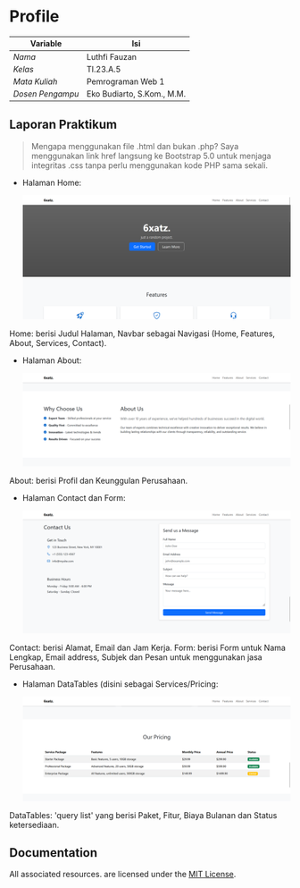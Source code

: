 # Profile
| Variable         |             Isi            |
|------------------|----------------------------|
| *Nama*           |        Luthfi Fauzan      |
| *Kelas*          |          TI.23.A.5         |
| *Mata Kuliah*    |     Pemrograman Web 1     |
| *Dosen Pengampu* | Eko Budiarto, S.Kom., M.M.  |

## Laporan Praktikum

> Mengapa menggunakan file .html dan bukan .php? Saya menggunakan link href langsung ke Bootstrap 5.0 untuk menjaga integritas .css tanpa perlu menggunakan kode PHP sama sekali.

- Halaman Home:

  <p align="left">
    <img src="/ss/home.png" width="600">
  </p>

Home: berisi Judul Halaman, Navbar sebagai Navigasi (Home, Features, About, Services, Contact).

- Halaman About:

  <p align="left">
    <img src="/ss/about.png" width="600">
  </p>

About: berisi Profil dan Keunggulan Perusahaan.

- Halaman Contact dan Form:

  <p align="left">
    <img src="/ss/contact.png" width="600">
  </p>

Contact: berisi Alamat, Email dan Jam Kerja.
Form: berisi Form untuk Nama Lengkap, Email address, Subjek dan Pesan untuk menggunakan jasa Perusahaan.

- Halaman DataTables (disini sebagai Services/Pricing:

  <p align="left">
    <img src="/ss/datatables.png" width="600">
  </p>

DataTables: 'query list' yang berisi Paket, Fitur, Biaya Bulanan dan Status ketersediaan.

## Documentation

All associated resources. are licensed under the [MIT License](https://mit-license.org/).

